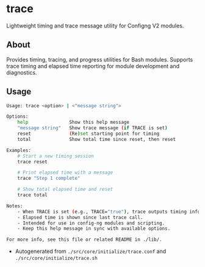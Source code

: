 # trace
Lightweight timing and trace message utility for Configng V2 modules.

## About
Provides timing, tracing, and progress utilities for Bash modules. Supports trace timing and elapsed time reporting for module development and diagnostics.

## Usage
~~~bash
Usage: trace <option> | <"message string">

Options:
	help               Show this help message
	"message string"   Show trace message (if TRACE is set)
	reset              (Re)set starting point for timing
	total              Show total time since reset, then reset

Examples:
	# Start a new timing session
	trace reset

	# Print elapsed time with a message
	trace "Step 1 complete"

	# Show total elapsed time and reset
	trace total

Notes:
	- When TRACE is set (e.g., TRACE="true"), trace outputs timing info.
	- Elapsed time is shown since last trace call.
	- Intended for use in config-ng modules and scripting.
	- Keep this help message in sync with available options.

For more info, see this file or related README in ./lib/.
~~~

- Autogenerated from `./src/core/initialize/trace.conf` and `./src/core/initialize/trace.sh`
